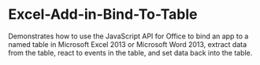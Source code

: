 # Excel-Add-in-Bind-To-Table
 Demonstrates how to use the JavaScript API for Office to bind an app to a named table in Microsoft Excel 2013 or Microsoft Word 2013, extract data from the table, react to events in the table, and set data back into the table.
